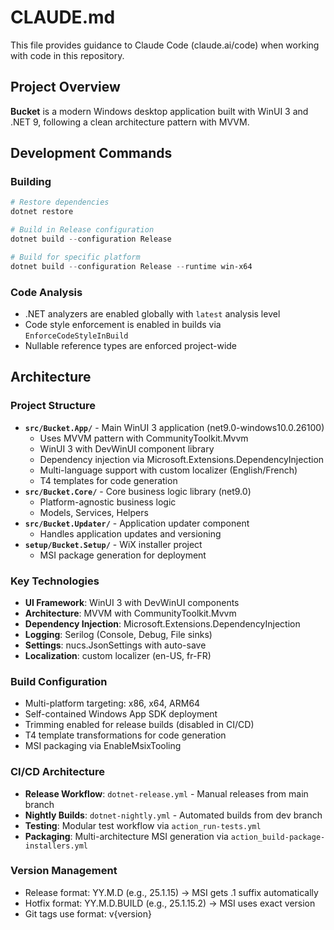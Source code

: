 # CLAUDE.md

This file provides guidance to Claude Code (claude.ai/code) when working with code in this repository.

## Project Overview

**Bucket** is a modern Windows desktop application built with WinUI 3 and .NET 9, following a clean architecture pattern with MVVM.

## Development Commands

### Building
```powershell
# Restore dependencies
dotnet restore

# Build in Release configuration
dotnet build --configuration Release

# Build for specific platform
dotnet build --configuration Release --runtime win-x64
```

### Code Analysis
- .NET analyzers are enabled globally with `latest` analysis level
- Code style enforcement is enabled in builds via `EnforceCodeStyleInBuild`
- Nullable reference types are enforced project-wide

## Architecture

### Project Structure
- **`src/Bucket.App/`** - Main WinUI 3 application (net9.0-windows10.0.26100)
  - Uses MVVM pattern with CommunityToolkit.Mvvm
  - WinUI 3 with DevWinUI component library
  - Dependency injection via Microsoft.Extensions.DependencyInjection
  - Multi-language support with custom localizer (English/French)
  - T4 templates for code generation
- **`src/Bucket.Core/`** - Core business logic library (net9.0)
  - Platform-agnostic business logic
  - Models, Services, Helpers
- **`src/Bucket.Updater/`** - Application updater component
  - Handles application updates and versioning
- **`setup/Bucket.Setup/`** - WiX installer project
  - MSI package generation for deployment

### Key Technologies
- **UI Framework**: WinUI 3 with DevWinUI components
- **Architecture**: MVVM with CommunityToolkit.Mvvm
- **Dependency Injection**: Microsoft.Extensions.DependencyInjection
- **Logging**: Serilog (Console, Debug, File sinks)
- **Settings**: nucs.JsonSettings with auto-save
- **Localization**: custom localizer (en-US, fr-FR)

### Build Configuration
- Multi-platform targeting: x86, x64, ARM64
- Self-contained Windows App SDK deployment
- Trimming enabled for release builds (disabled in CI/CD)
- T4 template transformations for code generation
- MSI packaging via EnableMsixTooling

### CI/CD Architecture
- **Release Workflow**: `dotnet-release.yml` - Manual releases from main branch
- **Nightly Builds**: `dotnet-nightly.yml` - Automated builds from dev branch
- **Testing**: Modular test workflow via `action_run-tests.yml`
- **Packaging**: Multi-architecture MSI generation via `action_build-package-installers.yml`

### Version Management
- Release format: YY.M.D (e.g., 25.1.15) → MSI gets .1 suffix automatically
- Hotfix format: YY.M.D.BUILD (e.g., 25.1.15.2) → MSI uses exact version
- Git tags use format: v{version}
